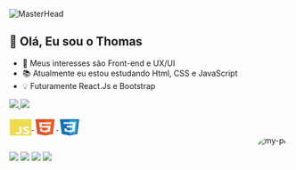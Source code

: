 ![MasterHead](https://64.media.tumblr.com/87459a3087dd69bffa46cb772750075c/c962cf6eef6a0bbd-de/s540x810/d285a40544abca30ada045baa1467e88f3e9da47.gif)


## 👋 Olá, Eu sou o Thomas
- 🤩 Meus interesses são Front-end e UX/UI
- 📚 Atualmente eu estou estudando Html, CSS e JavaScript
- 💡 Futuramente React.Js e Bootstrap
 

<div aling="center">
  <a href="https://github.com/ThomasRoR">
  <img height="180em" src="https://github-readme-stats.vercel.app/api?username=ThomasRoR&show_icons=true&theme=cobalt&include_all_commits=true&count_private=true"/>
  <img height="182em" src="https://github-readme-stats.vercel.app/api/top-langs/?username=ThomasRoR&layout=compact&langs_count=7&theme=onedark"/>
</div>
<div style="display: inline_block"><br>
  <img align="center" alt="Js" height="30" width="40" src="https://raw.githubusercontent.com/devicons/devicon/master/icons/javascript/javascript-plain.svg">
  <img align="center" alt="HTML" height="30" width="40" src="https://raw.githubusercontent.com/devicons/devicon/master/icons/html5/html5-original.svg">
  <img align="center" alt="CSS" height="30" width="40" src="https://raw.githubusercontent.com/devicons/devicon/master/icons/css3/css3-original.svg">
  </div>
  <img align="right" alt="my-pic" height="200" style="border-radius:90px;" src="https://i.imgur.com/IwcN8Qm.png">
</div>
 
 ## 
  
<div> 
  <a href="https://www.instagram.com/thomas.zer0/" target="_blank"><img src="https://img.shields.io/badge/-Instagram-%23E4405F?style=for-the-badge&logo=instagram&logoColor=white" target="_blank"></a>
 	<a href="https://www.twitch.tv/decay_10" target="_blank"><img src="https://img.shields.io/badge/Twitch-9146FF?style=for-the-badge&logo=twitch&logoColor=white" target="_blank"></a>
 <a href="https://discord.gg/6QzJ8gF9Xn" target="_blank"><img src="https://img.shields.io/badge/Discord-7289DA?style=for-the-badge&logo=discord&logoColor=white" target="_blank"></a> 
  <a href = "mailto:thomasraul06@gmail.com"><img src="https://img.shields.io/badge/-Gmail-%23333?style=for-the-badge&logo=gmail&logoColor=white" target="_blank"></a>

  
  </div>

  
